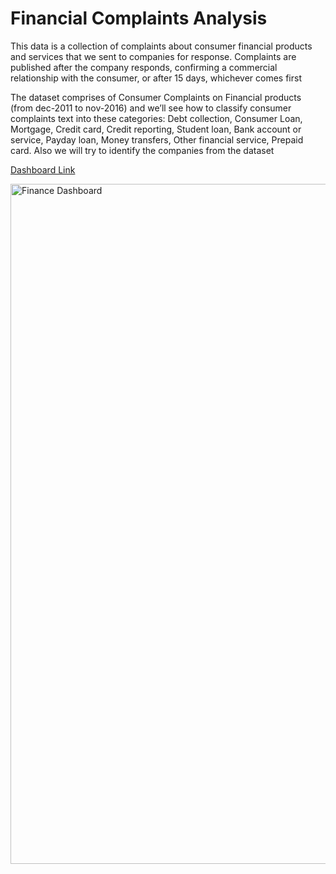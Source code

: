 # Financial Complaints Analysis

This data is a collection of complaints about consumer financial products and services that we sent to companies for response. Complaints are published after the company responds, confirming a commercial relationship with the consumer, or after 15 days, whichever comes first

The dataset comprises of Consumer Complaints on Financial products (from dec-2011 to nov-2016) and we’ll see how to classify consumer complaints text into these categories: Debt collection, Consumer Loan, Mortgage, Credit card, Credit reporting, Student loan, Bank account or service, Payday loan, Money transfers, Other financial service, Prepaid card. Also we will try to identify the companies from the dataset


[Dashboard Link](https://public.tableau.com/app/profile/vidit.jain3529/viz/CreditCardComplaints_16973124908490/FINANCIALCOMPLAINTS)

<img width="1088" alt="Finance Dashboard" src="https://github.com/VIDIT-9/Financial-Complaints-Analysis/assets/102579972/94e97ddd-82c9-4845-9ca2-8466ba1c6346">
